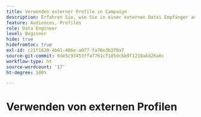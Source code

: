 ```yaml
---
title: Verwenden externer Profile in Campaign
description: Erfahren Sie, wie Sie in einer externen Datei Empfänger auswählen
feature: Audiences, Profiles
role: Data Engineer
level: Beginner
hide: true
hidefromtoc: true
exl-id: c21f1620-4b61-486e-a077-fa70e3b278a7
source-git-commit: 6de5c93453ffa7761cf185dcbb9f1210abd26a0c
workflow-type: ht
source-wordcount: '17'
ht-degree: 100%

---
```


# Verwenden von externen Profilen
